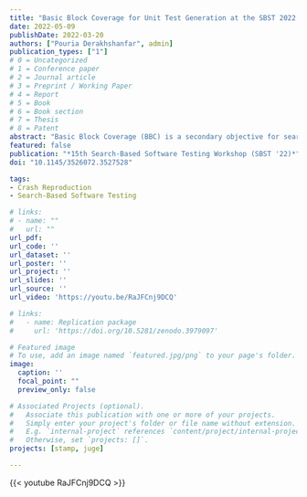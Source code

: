 ```yaml
---
title: "Basic Block Coverage for Unit Test Generation at the SBST 2022 Tool Competition"
date: 2022-05-09
publishDate: 2022-03-20
authors: ["Pouria Derakhshanfar", admin]
publication_types: ["1"]
# 0 = Uncategorized
# 1 = Conference paper
# 2 = Journal article
# 3 = Preprint / Working Paper
# 4 = Report
# 5 = Book
# 6 = Book section
# 7 = Thesis
# 8 = Patent
abstract: "Basic Block Coverage (BBC) is a secondary objective for search- based unit test generation techniques relying on the approach level and branch distance to drive the search process. Unlike the approach level and branch distance, which considers only information related to the coverage of explicit branches coming from conditional and loop statements, BBC also takes into account implicit branchings (e.g., a runtime exception thrown in a branchless method) denoted by the coverage level of relevant basic blocks in a control flow graph to drive the search process. Our implementation of BBC for unit test generation relies on the DynaMOSA algorithm and EvoSuite. This paper summarizes the results achieved by EvoSuite’s DynaMOSA implementation with BBC as a secondary objective at the SBST 2022 unit testing tool competition."
featured: false
publication: "*15th Search-Based Software Testing Workshop (SBST '22)*"
doi: "10.1145/3526072.3527528"

tags:
- Crash Reproduction
- Search-Based Software Testing

# links:
# - name: ""
#   url: ""
url_pdf:
url_code: ''
url_dataset: ''
url_poster: ''
url_project: ''
url_slides: ''
url_source: ''
url_video: 'https://youtu.be/RaJFCnj9DCQ'

# links:
#   - name: Replication package
#     url: 'https://doi.org/10.5281/zenodo.3979097'

# Featured image
# To use, add an image named `featured.jpg/png` to your page's folder.
image:
  caption: ''
  focal_point: ""
  preview_only: false

# Associated Projects (optional).
#   Associate this publication with one or more of your projects.
#   Simply enter your project's folder or file name without extension.
#   E.g. `internal-project` references `content/project/internal-project/index.md`.
#   Otherwise, set `projects: []`.
projects: [stamp, juge]

---
```


{{< youtube RaJFCnj9DCQ >}}
